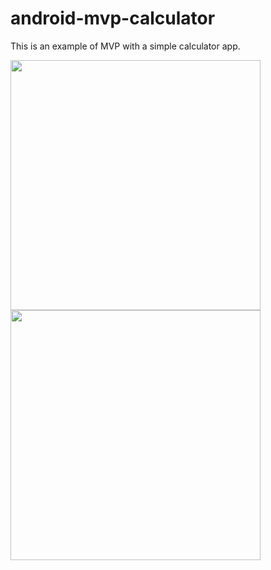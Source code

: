 # android-mvp-calculator

This is an example of MVP with a simple calculator app.

<img width="400px" src="https://user-images.githubusercontent.com/86477169/159130714-01d21eb3-ede0-4950-a565-b454da3556f8.jpg">
<img width="400px" src="https://user-images.githubusercontent.com/86477169/159130716-b619330b-8323-4ccc-abd1-eeeb5c08ff0b.jpg">
